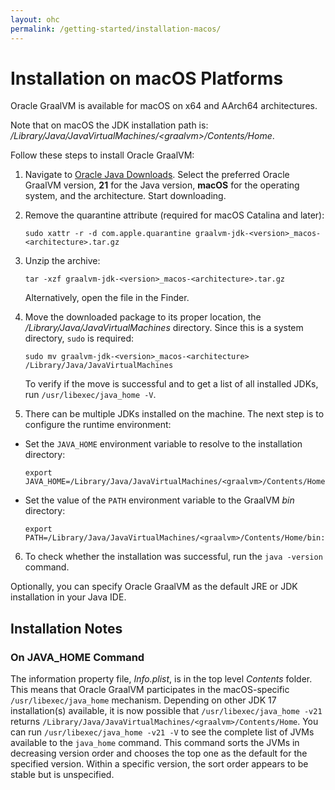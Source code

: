 ```yaml
---
layout: ohc
permalink: /getting-started/installation-macos/
---
```


# Installation on macOS Platforms

Oracle GraalVM is available for macOS on x64 and AArch64 architectures.

Note that on macOS the JDK installation path is: <em>/Library/Java/JavaVirtualMachines/&lt;graalvm&gt;/Contents/Home</em>.

Follow these steps to install Oracle GraalVM:

1. Navigate to [Oracle Java Downloads](https://www.oracle.com/java/technologies/downloads/). Select the preferred Oracle GraalVM version, **21** for the Java version, **macOS** for the operating system, and the architecture. Start downloading.

2. Remove the quarantine attribute (required for macOS Catalina and later):
    ```shell
    sudo xattr -r -d com.apple.quarantine graalvm-jdk-<version>_macos-<architecture>.tar.gz
    ```

3. Unzip the archive:
   ```shell
   tar -xzf graalvm-jdk-<version>_macos-<architecture>.tar.gz
   ```
   Alternatively, open the file in the Finder.

4. Move the downloaded package to its proper location, the _/Library/Java/JavaVirtualMachines_ directory. Since this is a system directory, `sudo` is required:
   ```shell
   sudo mv graalvm-jdk-<version>_macos-<architecture> /Library/Java/JavaVirtualMachines
   ```
   To verify if the move is successful and to get a list of all installed JDKs, run `/usr/libexec/java_home -V`.

5. There can be multiple JDKs installed on the machine. The next step is to configure the runtime environment:
  - Set the `JAVA_HOME` environment variable to resolve to the installation directory:
    ```shell
    export JAVA_HOME=/Library/Java/JavaVirtualMachines/<graalvm>/Contents/Home
    ```
  - Set the value of the `PATH` environment variable to the GraalVM _bin_ directory:
    ```shell
    export PATH=/Library/Java/JavaVirtualMachines/<graalvm>/Contents/Home/bin:$PATH
    ```
6. To check whether the installation was successful, run the `java -version` command.

Optionally, you can specify Oracle GraalVM as the default JRE or JDK installation in your Java IDE.

## Installation Notes

### On JAVA_HOME Command
The information property file, _Info.plist_, is in the top level _Contents_ folder.
This means that Oracle GraalVM participates in the macOS-specific `/usr/libexec/java_home` mechanism. Depending on other JDK 17 installation(s) available, it is now possible that `/usr/libexec/java_home -v21` returns `/Library/Java/JavaVirtualMachines/<graalvm>/Contents/Home`.
You can run `/usr/libexec/java_home -v21 -V` to see the complete list of JVMs available to the `java_home` command. This command sorts the JVMs in decreasing version order and chooses the top one as the default for the specified version.
Within a specific version, the sort order appears to be stable but is unspecified.